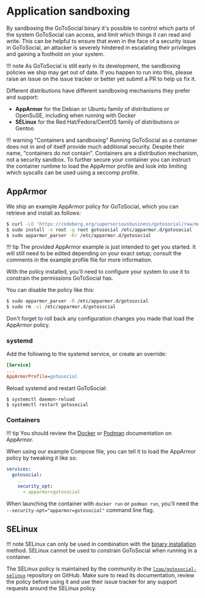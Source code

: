 # Application sandboxing

By sandboxing the GoToSocial binary it's possible to control which parts of the system GoToSocial can access, and limit which things it can read and write. This can be helpful to ensure that even in the face of a security issue in GoToSocial, an attacker is severely hindered in escalating their privileges and gaining a foothold on your system.

!!! note
    As GoToSocial is still early in its development, the sandboxing policies we ship may get out of date. If you happen to run into this, please raise an issue on the issue tracker or better yet submit a PR to help us fix it.

Different distributions have different sandboxing mechanisms they prefer and support:

* **AppArmor** for the Debian or Ubuntu family of distributions or OpenSuSE, including when running with Docker
* **SELinux** for the Red Hat/Fedora/CentOS family of distributions or Gentoo

!!! warning "Containers and sandboxing"
    Running GoToSocial as a container does not in and of itself provide much additional security. Despite their name, "containers do not contain". Containers are a distribution mechanism, not a security sandbox. To further secure your container you can instruct the container runtime to load the AppArmor profile and look into limiting which syscalls can be used using a seccomp profile.

## AppArmor

We ship an example AppArmor policy for GoToSocial, which you can retrieve and install as follows:

```sh
$ curl -LO 'https://codeberg.org/superseriousbusiness/gotosocial/raw/main/example/apparmor/gotosocial'
$ sudo install -o root -g root gotosocial /etc/apparmor.d/gotosocial
$ sudo apparmor_parser -Kr /etc/apparmor.d/gotosocial
```

!!! tip
    The provided AppArmor example is just intended to get you started. It will still need to be edited depending on your exact setup; consult the comments in the example profile file for more information.

With the policy installed, you'll need to configure your system to use it to constrain the permissions GoToSocial has.

You can disable the policy like this:

```sh
$ sudo apparmor_parser -R /etc/apparmor.d/gotosocial
$ sudo rm -vi /etc/apparmor.d/gotosocial
```
Don't forget to roll back any configuration changes you made that load the AppArmor policy.

### systemd

Add the following to the systemd service, or create an override:

```ini
[Service]
...
AppArmorProfile=gotosocial
```

Reload systemd and restart GoToSocial:

```
$ systemctl daemon-reload
$ systemctl restart gotosocial
```

### Containers

!!! tip
    You should review the [Docker](https://docs.docker.com/engine/security/apparmor/) or [Podman](https://docs.podman.io/en/latest/markdown/options/security-opt.html) documentation on AppArmor.

When using our example Compose file, you can tell it to load the AppArmor policy by tweaking it like so:

```yaml
services:
  gotosocial:
    ...
    security_opt:
      - apparmor=gotosocial
```

When launching the container with `docker run` or `podman run`, you'll need the `--security-opt="apparmor=gotosocial"` command line flag.

## SELinux

!!! note
    SELinux can only be used in combination with the [binary installation](../../getting_started/installation/metal.md) method. SELinux cannot be used to constrain GoToSocial when running in a container.

The SELinux policy is maintained by the community in the [`lzap/gotosocial-selinux`](https://github.com/lzap/gotosocial-selinux) repository on GitHub. Make sure to read its documentation, review the policy before using it and use their issue tracker for any support requests around the SELinux policy.

